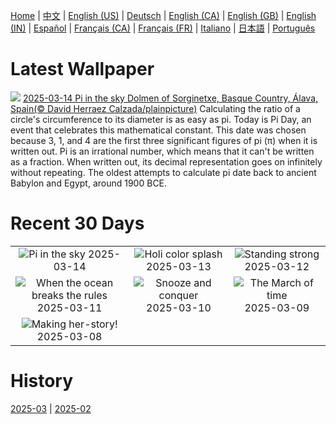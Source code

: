 [Home](../README.md) | [中文](zh-CN.md) | [English (US)](en-US.md) | [Deutsch](de-DE.md) | [English (CA)](en-CA.md) | [English (GB)](en-GB.md) | [English (IN)](en-IN.md) | [Español](es-ES.md) | [Français (CA)](fr-CA.md) | [Français (FR)](fr-FR.md) | [Italiano](it-IT.md) | [日本語](ja-JP.md) | [Português](pt-BR.md)

# Latest Wallpaper
![](https://www.bing.com/th?id=OHR.BasqueDolmen_EN-US9089569057_UHD.jpg)
[2025-03-14 Pi in the sky Dolmen of Sorginetxe, Basque Country, Álava, Spain(© David Herraez Calzada/plainpicture)](https://www.bing.com/th?id=OHR.BasqueDolmen_EN-US9089569057_UHD.jpg)
Calculating the ratio of a circle's circumference to its diameter is as easy as pi. Today is Pi Day, an event that celebrates this mathematical constant. This date was chosen because 3, 1, and 4 are the first three significant figures of pi (π) when it is written out. Pi is an irrational number, which means that it can't be written as a fraction. When written out, its decimal representation goes on infinitely without repeating. The oldest attempts to calculate pi date back to ancient Babylon and Egypt, around 1900 BCE.

# Recent 30 Days
|  |  |  |
|:---:|:---:|:---:|
| ![](https://www.bing.com/th?id=OHR.BasqueDolmen_EN-US9089569057_400x240.jpg "Pi in the sky") 2025-03-14 | ![](https://www.bing.com/th?id=OHR.HoliColors_EN-US9033637774_400x240.jpg "Holi color splash") 2025-03-13 | ![](https://www.bing.com/th?id=OHR.ChateauLoire_EN-US8827570825_400x240.jpg "Standing strong") 2025-03-12 |
| ![](https://www.bing.com/th?id=OHR.NusaPenida_EN-US8722184767_400x240.jpg "When the ocean breaks the rules") 2025-03-11 | ![](https://www.bing.com/th?id=OHR.NappingLion_EN-US8441298325_400x240.jpg "Snooze and conquer") 2025-03-10 | ![](https://www.bing.com/th?id=OHR.ItalyClock_EN-US7397391355_400x240.jpg "The March of time") 2025-03-09 |
| ![](https://www.bing.com/th?id=OHR.FearlessWomen_EN-US7338738180_400x240.jpg "Making her-story!") 2025-03-08 |  |  |

# History
[2025-03](../archives/wallpaper/en-US/w_2025_03.md) | [2025-02](../archives/wallpaper/en-US/w_2025_02.md)
